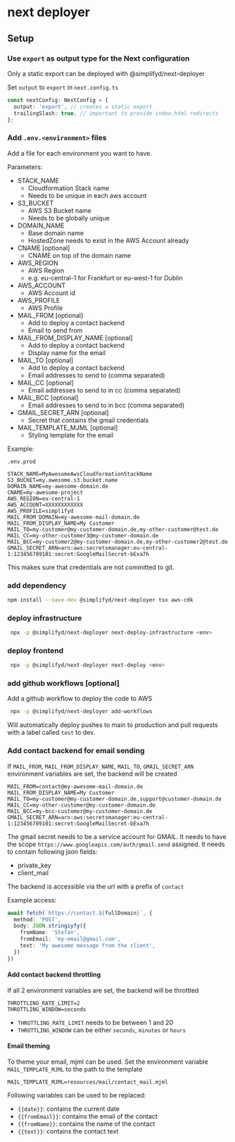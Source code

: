 # next deployer

## Setup

### Use `export` as output type for the Next configuration

Only a static export can be deployed with @simplifyd/next-deployer

Set `output` to `export` in `next.config.ts`

```typescript
const nextConfig: NextConfig = {
  output: 'export', // creates a static export
  trailingSlash: true, // important to provide index.html redirects
};
```

### Add `.env.<environment>` files

Add a file for each environment you want to have.

Parameters:

* STACK_NAME
    * Cloudformation Stack name
    * Needs to be unique in each aws account
* S3_BUCKET
    * AWS S3 Bucket name
    * Needs to be globally unique
* DOMAIN_NAME
    * Base domain name
    * HostedZone needs to exist in the AWS Account already
* CNAME [optional]
    * CNAME on top of the domain name
* AWS_REGION
    * AWS Region
    * e.g. eu-central-1 for Frankfurt or eu-west-1 for Dublin
* AWS_ACCOUNT
    * AWS Account id
* AWS_PROFILE
    * AWS Profile
* MAIL_FROM [optional]
    * Add to deploy a contact backend
    * Email to send from
* MAIL_FROM_DISPLAY_NAME [optional]
    * Add to deploy a contact backend
    * Display name for the email
* MAIL_TO [optional]
    * Add to deploy a contact backend
    * Email addresses to send to (comma separated)
* MAIL_CC [optional]
    * Email addresses to send to in cc (comma separated)
* MAIL_BCC [optional]
    * Email addresses to send to in bcc (comma separated)
* GMAIL_SECRET_ARN [optional]
    * Secret that contains the gmail credentials
* MAIL_TEMPLATE_MJML [optional]
    * Styling template for the email

Example:

`.env.prod`

```
STACK_NAME=MyAwesomeAwsCloudformationStackName
S3_BUCKET=my.awesome.s3.bucket.name
DOMAIN_NAME=my-awesome-domain.de
CNAME=my-awesome-project
AWS_REGION=eu-central-1
AWS_ACCOUNT=XXXXXXXXXXXX
AWS_PROFILE=simplifyd
MAIL_FROM_DOMAIN=my-awesome-mail-domain.de
MAIL_FROM_DISPLAY_NAME=My Customer
MAIL_TO=my-customer@my-customer-domain.de,my-other-customer@test.de
MAIL_CC=my-other-customer3@my-customer-domain.de
MAIL_BCC=my-customer2@my-customer-domain.de,my-other-customer2@test.de
GMAIL_SECRET_ARN=arn:aws:secretsmanager:eu-central-1:123456789101:secret:GoogleMailSecret-bExa7h
```

This makes sure that credentials are not committed to git.

### add dependency

```bash
npm install --save-dev @simplifyd/next-deployer tsx aws-cdk
```

### deploy infrastructure

```bash
 npx -p @simplifyd/next-deployer next-deploy-infrastructure <env>
```

### deploy frontend

```bash
 npx -p @simplifyd/next-deployer next-deploy <env>
```

### add github workflows [optional]

Add a github workflow to deploy the code to AWS

```bash
 npx -p @simplifyd/next-deployer add-workflows
```

Will automatically deploy pushes to main to production and pull requests with a label called `test` to dev.

### Add contact backend for email sending

If `MAIL_FROM`, `MAIL_FROM_DISPLAY_NAME`, `MAIL_TO`, `GMAIL_SECRET_ARN` environment variables are set, the
backend will be created

```
MAIL_FROM=contact@my-awesome-mail-domain.de
MAIL_FROM_DISPLAY_NAME=My Customer
MAIL_TO=my-customer@my-customer-domain.de,support@customer-domain.de
MAIL_CC=my-other-customer@my-customer-domain.de
MAIL_BCC=my-bcc-customer@my-customer-domain.de
GMAIL_SECRET_ARN=arn:aws:secretsmanager:eu-central-1:123456789101:secret:GoogleMailSecret-bExa7h
```

The gmail secret needs to be a service account for GMAIL. It needs to have the scope
`https://www.googleapis.com/auth/gmail.send` assigned. It needs to contain following json fields:

* private_key
* client_mail

The backend is accessible via the url with a prefix of `contact`

Example access:

```typescript
await fetch(`https://contact.${fullDomain}`, {
  method: 'POST',
  body: JSON.stringiyfy({
    fromName: 'Stefan',
    fromEmail: 'my-email@gmail.com',
    text: 'My awesome message from the client',
  })
})
```

#### Add contact backend throttling

If all 2 environment variables are set, the backend will be throttled

```
THROTTLING_RATE_LIMIT=2
THROTTLING_WINDOW=seconds
```

* `THROTTLING_RATE_LIMIT` needs to be between 1 and 20
* `THROTTLING_WINDOW` can be either `seconds`, `minutes` or `hours`

#### Email theming

To theme your email, mjml can be used.
Set the environment variable `MAIL_TEMPLATE_MJML` to the path to the template

```
MAIL_TEMPLATE_MJML=resources/mail/contact_mail.mjml
```

Following variables can be used to be replaced:

* `{{date}}`: contains the current date
* `{{fromEmail}}`: contains the email of the contact
* `{{fromName}}`: contains the name of the contact
* `{{text}}`: contains the contact text